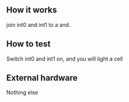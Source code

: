 <!---

This file is used to generate your project datasheet. Please fill in the information below and delete any unused
sections.

You can also include images in this folder and reference them in the markdown. Each image must be less than
512 kb in size, and the combined size of all images must be less than 1 MB.
-->

## How it works

join int0 and int1 to a and.
## How to test

Switch int0 and int1 on, and you will light a cell

## External hardware

Nothing else
